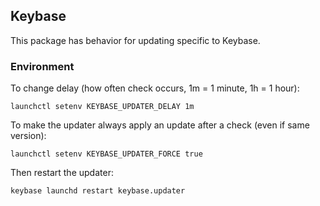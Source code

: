 ## Keybase

This package has behavior for updating specific to Keybase.

### Environment

To change delay (how often check occurs, 1m = 1 minute, 1h = 1 hour):
```
launchctl setenv KEYBASE_UPDATER_DELAY 1m
```

To make the updater always apply an update after a check (even if same version):
```
launchctl setenv KEYBASE_UPDATER_FORCE true
```

Then restart the updater:
```
keybase launchd restart keybase.updater
```
